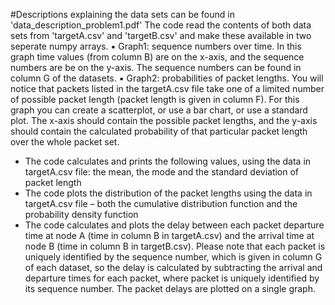 #Descriptions explaining the data sets can be found in 'data_description_problem1.pdf'
The code read the contents of both data sets from 'targetA.csv' and 'targetB.csv' and make these available
in two seperate numpy arrays.
▪ Graph1: sequence numbers over time. In this graph time values (from
column B) are on the x-axis, and the sequence numbers are
be on the y-axis. The sequence numbers can be found in column G of
the datasets.
▪ Graph2: probabilities of packet lengths. You will notice that packets
listed in the targetA.csv file take one of a limited number of
possible packet length (packet length is given in column F). For this
graph you can create a scatterplot, or use a bar chart, or use a
standard plot. The x-axis should contain the possible packet lengths,
and the y-axis should contain the calculated probability of that
particular packet length over the whole packet set.
- The code calculates and prints the following values, using the data in
targetA.csv file: the mean, the mode and the standard deviation of packet
length
- The code plots the distribution of the packet lengths using the data
in targetA.csv file – both the cumulative distribution function and the probability
density function
- The code calculates and plots the delay between each packet departure time at
node A (time in column B in targetA.csv) and the arrival time at node B (time in
column B in targetB.csv). Please note that each packet is uniquely identified by
the sequence number, which is given in column G of each dataset, so the delay
is calculated by subtracting the arrival and departure times for each 
packet, where packet is uniquely identified by its sequence number. The packet
delays are plotted on a single graph.

